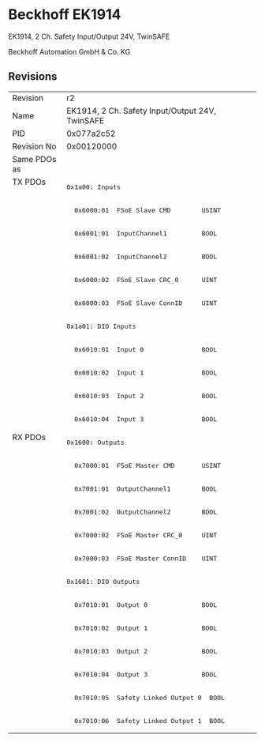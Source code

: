 # Beckhoff EK1914

EK1914, 2 Ch. Safety Input/Output 24V,  TwinSAFE

Beckhoff Automation GmbH & Co. KG



## Revisions
<table>
<tr >
<td>Revision</td>
<td>r2</td>
</tr>
<tr >
<td>Name</td>
<td>EK1914, 2 Ch. Safety Input/Output 24V,  TwinSAFE</td>
</tr>
<tr >
<td>PID</td>
<td>0x077a2c52</td>
</tr>
<tr >
<td>Revision No</td>
<td>0x00120000</td>
</tr>
<tr >
<td>Same PDOs as</td>
<td></td>
</tr>
<tr class="txpdo pdosection">
<td rowspan=11 valign=top>TX PDOs</td>
<td><pre>0x1a00: Inputs</pre></td>
<td></td>
</tr>
<tr class="txpdo">
<td><pre>  0x6000:01  FSoE Slave CMD        USINT</pre></td>
</tr>
<tr class="txpdo">
<td><pre>  0x6001:01  InputChannel1         BOOL</pre></td>
</tr>
<tr class="txpdo">
<td><pre>  0x6001:02  InputChannel2         BOOL</pre></td>
</tr>
<tr class="txpdo">
<td><pre>  0x6000:02  FSoE Slave CRC_0      UINT</pre></td>
</tr>
<tr class="txpdo">
<td><pre>  0x6000:03  FSoE Slave ConnID     UINT</pre></td>
</tr>
<tr class="txpdo pdosection">
<td><pre>0x1a01: DIO Inputs</pre></td>
</tr>
<tr class="txpdo">
<td><pre>  0x6010:01  Input 0               BOOL</pre></td>
</tr>
<tr class="txpdo">
<td><pre>  0x6010:02  Input 1               BOOL</pre></td>
</tr>
<tr class="txpdo">
<td><pre>  0x6010:03  Input 2               BOOL</pre></td>
</tr>
<tr class="txpdo">
<td><pre>  0x6010:04  Input 3               BOOL</pre></td>
</tr>
<tr class="rxpdo pdosection">
<td rowspan=13 valign=top>RX PDOs</td>
<td><pre>0x1600: Outputs</pre></td>
<td></td>
</tr>
<tr class="rxpdo">
<td><pre>  0x7000:01  FSoE Master CMD       USINT</pre></td>
</tr>
<tr class="rxpdo">
<td><pre>  0x7001:01  OutputChannel1        BOOL</pre></td>
</tr>
<tr class="rxpdo">
<td><pre>  0x7001:02  OutputChannel2        BOOL</pre></td>
</tr>
<tr class="rxpdo">
<td><pre>  0x7000:02  FSoE Master CRC_0     UINT</pre></td>
</tr>
<tr class="rxpdo">
<td><pre>  0x7000:03  FSoE Master ConnID    UINT</pre></td>
</tr>
<tr class="rxpdo pdosection">
<td><pre>0x1601: DIO Outputs</pre></td>
</tr>
<tr class="rxpdo">
<td><pre>  0x7010:01  Output 0              BOOL</pre></td>
</tr>
<tr class="rxpdo">
<td><pre>  0x7010:02  Output 1              BOOL</pre></td>
</tr>
<tr class="rxpdo">
<td><pre>  0x7010:03  Output 2              BOOL</pre></td>
</tr>
<tr class="rxpdo">
<td><pre>  0x7010:04  Output 3              BOOL</pre></td>
</tr>
<tr class="rxpdo">
<td><pre>  0x7010:05  Safety Linked Output 0  BOOL</pre></td>
</tr>
<tr class="rxpdo">
<td><pre>  0x7010:06  Safety Linked Output 1  BOOL</pre></td>
</tr>
</table>
